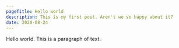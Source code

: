 ```yaml
---
pageTitle: Hello world
description: This is my first post. Aren't we so happy about it?
date: 2020-08-24
---
```


Hello world. This is a paragraph of text.